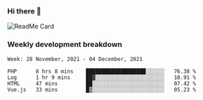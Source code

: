 ### Hi there 👋

<!--
**itzcy/itzcy** is a ✨ _special_ ✨ repository because its `README.md` (this file) appears on your GitHub profile.

Here are some ideas to get you started:

- 🔭 I’m currently working on ...
- 🌱 I’m currently learning ...
- 👯 I’m looking to collaborate on ...
- 🤔 I’m looking for help with ...
- 💬 Ask me about ...
- 📫 How to reach me: ...
- 😄 Pronouns: ...
- ⚡ Fun fact: ...
-->
![ReadMe Card](https://github-readme-stats.vercel.app/api?username=itzcy&show_icons=true&title_color=2d3198&icon_color=797cb8&text_color=24292e&bg_color=f6f8fa)

### Weekly development breakdown
<!--START_SECTION:waka-->
```text
Week: 28 November, 2021 - 04 December, 2021

PHP      8 hrs 8 mins    ███████████████████░░░░░░   76.38 % 
Log      1 hr 9 mins     ██▓░░░░░░░░░░░░░░░░░░░░░░   10.91 % 
HTML     47 mins         ██░░░░░░░░░░░░░░░░░░░░░░░   07.42 % 
Vue.js   33 mins         █▒░░░░░░░░░░░░░░░░░░░░░░░   05.23 % 
```
<!--END_SECTION:waka-->
